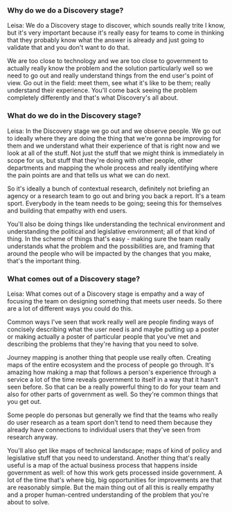 
### Why do we do a Discovery stage?

Leisa: We do a Discovery stage to discover, which sounds really trite I know, but it's very important because it's really easy for teams to come in thinking that they probably know what the answer is already and just going to validate that and you don't want to do that.

We are too close to technology and we are too close to government to actually really know the problem and the solution particularly well so we need to go out and really understand things from the end user's point of view. Go out in the field: meet them, see what it's like to be them; really understand their experience. You'll come back seeing the problem completely differently and that's what Discovery's all about.

### What do we do in the Discovery stage?

Leisa: In the Discovery stage we go out and we observe people. We go out to ideally where they are doing the thing that we're gonna be improving for them and we understand what their experience of that is right now and we look at all of the stuff. Not just the stuff that we might think is immediately in scope for us, but stuff that they're doing with other people, other departments and mapping the whole process and really identifying where the pain points are and that tells us what we can do next.

So it's ideally a bunch of contextual research, definitely not briefing an agency or a research team to go out and bring you back a report. It's a team sport. Everybody in the team needs to be going; seeing this for themselves and building that empathy with end users. 

You'll also be doing things like understanding the technical environment and understanding the political and legislative environment; all of that kind of thing. In the scheme of things that's easy - making sure the team really understands what the problem and the possibilities are, and framing that around the people who will be impacted by the changes that you make, that's the important thing.

### What comes out of a Discovery stage?

Leisa: What comes out of a Discovery stage is empathy and a way of focusing the team on designing something that meets user needs. So there are a lot of different ways you could do this.

Common ways I've seen that work really well are people finding ways of concisely describing what the user need is and maybe putting up a poster or making actually a poster of particular people that you've met and describing the problems that they're having that you need to solve.

Journey mapping is another thing that people use really often. Creating maps of the entire ecosystem and the process of people go through. It's amazing how making a map that follows a person's experience through a service a lot of the time reveals government to itself in a way that it hasn't seen before. So that can be a really powerful thing to do for your team and also for other parts of government as well. So they're common things that you get out.

Some people do personas but generally we find that the teams who really do user research as a team sport don't tend to need them because they already have connections to individual users that they've seen from research anyway.

You'll also get like maps of technical landscape; maps of kind of policy and legislative stuff that you need to understand. Another thing that's really useful is a map of the actual business process that happens inside government as well: of how this work gets processed inside government. A lot of the time that's where big, big opportunities for improvements are that are reasonably simple. But the main thing out of all this is really empathy and a proper human-centred understanding of the problem that you're about to solve.
